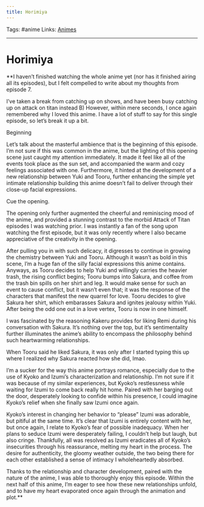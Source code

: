 ```yaml
---
title: Horimiya
---
```

Tags: #anime
Links: [Animes](out/animes.md)
___
# Horimiya
**I haven’t finished watching the whole anime yet (nor has it finished airing all its episodes), but I felt compelled to write about my thoughts from episode 7.

  

I’ve taken a break from catching up on shows, and have been busy catching up on attack on titan instead B) However, within mere seconds, I once again remembered why I loved this anime. I have a lot of stuff to say for this single episode, so let’s break it up a bit.

  

Beginning

Let’s talk about the masterful ambience that is the beginning of this episode. I’m not sure if this was common in the anime, but the lighting of this opening scene just caught my attention immediately. It made it feel like all of the events took place as the sun set, and accompanied the warm and cozy feelings associated with one. Furthermore, it hinted at the development of a new relationship between Yuki and Tooru, further enhancing the simple yet intimate relationship building this anime doesn’t fail to deliver through their close-up facial expressions.

  

Cue the opening.

  

The opening only further augmented the cheerful and reminiscing mood of the anime, and provided a stunning contrast to the morbid Attack of Titan episodes I was watching prior. I was instantly a fan of the song upon watching the first episode, but it was only recently where I also became appreciative of the creativity in the opening.

  

After pulling you in with such delicacy, it digresses to continue in growing the chemistry between Yuki and Tooru. Although it wasn’t as bold in this scene, I’m a huge fan of the silly facial expressions this anime contains. Anyways, as Tooru decides to help Yuki and willingly carries the heavier trash, the rising conflict begins; Tooru bumps into Sakura, and coffee from the trash bin spills on her shirt and leg. It would make sense for such an event to cause conflict, but it wasn’t even that; it was the response of the characters that manifest the new quarrel for love. Tooru decides to give Sakura her shirt, which embarasses Sakura and ignites jealousy within Yuki. After being the odd one out in a love vertex, Tooru is now in one himself.

  

I was fascinated by the reasoning Kakeru provides for liking Remi during his conversation with Sakura. It’s nothing over the top, but it’s sentimentality further illuminates the anime’s ability to encompass the philosophy behind such heartwarming relationships.

  

When Tooru said he liked Sakura, it was only after I started typing this up where I realized why Sakura reacted how she did, lmao.

  

I’m a sucker for the way this anime portrays romance, especially due to the use of Kyoko and Izumi’s characterization and relationship. I’m not sure if it was because of my similar experiences, but Kyoko’s restlessness while waiting for Izumi to come back really hit home. Paired with her barging out the door, desperately looking to confide within his presence, I could imagine Kyoko’s relief when she finally saw Izumi once again. 

  

Kyoko’s interest in changing her behavior to “please” Izumi was adorable, but pitiful at the same time. It’s clear that Izumi is entirely content with her, but once again, I relate to Kyoko’s fear of possible inadequacy. When her plans to seduce Izumi were desperately failing, I couldn’t help but laugh, but also cringe. Thankfully, all was resolved as Izumi eradicates all of Kyoko’s insecurities through his reassurance, melting my heart in the process. The desire for authenticity, the gloomy weather outside, the two being there for each other established a sense of intimacy I wholeheartedly absorbed.

  

Thanks to the relationship and character development, paired with the nature of the anime, I was able to thoroughly enjoy this episode. Within the next half of this anime, I’m eager to see how these new relationships unfold, and to have my heart evaporated once again through the animation and plot.**